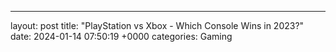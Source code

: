---
layout: post
title: "PlayStation vs Xbox - Which Console Wins in 2023?"
date:   2024-01-14 07:50:19 +0000
categories: Gaming
